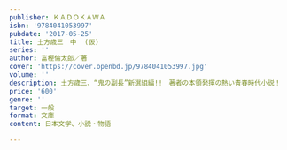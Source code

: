 ```yaml
---
publisher: ＫＡＤＯＫＡＷＡ
isbn: '9784041053997'
pubdate: '2017-05-25'
title: 土方歳三　中  (仮)
series: ''
author: 富樫倫太郎／著
cover: 'https://cover.openbd.jp/9784041053997.jpg'
volume: ''
description: 土方歳三、“鬼の副長”新選組編!!　著者の本領発揮の熱い青春時代小説！
price: '600'
genre: ''
target: 一般
format: 文庫
content: 日本文学、小説・物語

---
```

